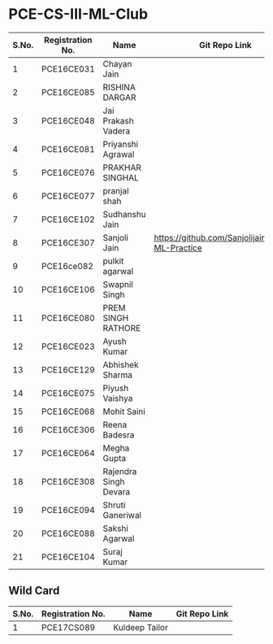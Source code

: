 # PCE-CS-III-ML-Club
| S.No. | Registration No. | Name | Git Repo Link |
|-------|------------------|------|---------------|
| 1 | PCE16CE031 | Chayan Jain ||
| 2 | PCE16CE085 | RISHINA DARGAR ||
| 3 | PCE16CE048 | Jai Prakash Vadera ||
| 4 | PCE16CE081 | Priyanshi Agrawal ||
| 5 | PCE16CE076 | PRAKHAR SINGHAL ||
| 6 | PCE16CE077 | pranjal shah ||
| 7 | PCE16CE102 | Sudhanshu Jain ||
| 8 | PCE16CE307 | Sanjoli Jain | https://github.com/Sanjolijain04/My-ML-Practice |
| 9 | PCE16ce082 | pulkit agarwal ||
| 10 | PCE16CE106 | Swapnil Singh ||
| 11 | PCE16CE080 | PREM SINGH RATHORE ||
| 12 | PCE16CE023 | Ayush Kumar ||
| 13 | PCE16CE129 | Abhishek Sharma ||
| 14 | PCE16CE075 | Piyush Vaishya ||
| 15 | PCE16CE068 | Mohit Saini ||
| 16 | PCE16CE306 |Reena Badesra||
| 17 | PCE16CE064 | Megha Gupta ||
| 18 | PCE16CE308 | Rajendra Singh Devara ||
| 19 | PCE16CE094 | Shruti Ganeriwal ||
| 20 | PCE16CE088 | Sakshi Agarwal ||
| 21 | PCE16CE104 | Suraj Kumar ||

## Wild Card
| S.No. | Registration No. | Name | Git Repo Link |
|-------|------------------|------|---------------|
| 1 | PCE17CS089 | Kuldeep Tailor ||
